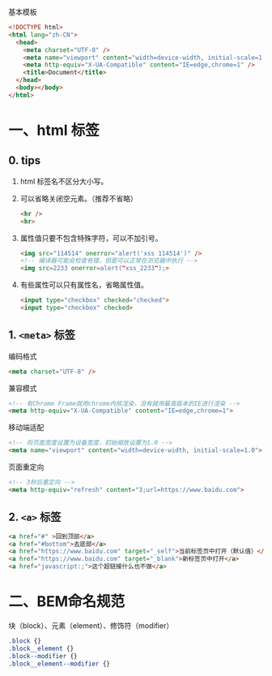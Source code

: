 基本模板

```html
<!DOCTYPE html>
<html lang="zh-CN">
  <head>
    <meta charset="UTF-8" />
    <meta name="viewport" content="width=device-width, initial-scale=1.0" />
    <meta http-equiv="X-UA-Compatible" content="IE=edge,chrome=1" />
    <title>Document</title>
  </head>
  <body></body>
</html>
```

# 一、html 标签

## 0. tips

1. html 标签名不区分大小写。

2. 可以省略关闭空元素。（推荐不省略）

   ```html
   <hr />
   <hr>
   ```

3. 属性值只要不包含特殊字符，可以不加引号。

   ```html
   <img src="114514" onerror="alert('xss 114514')" />
   <!-- 编译器可能会检查有错，但是可以正常在浏览器中执行 -->
   <img src=2233 onerror=alert("xss_2233");>
   ```

4. 有些属性可以只有属性名，省略属性值。

   ```html
   <input type="checkbox" checked="checked">
   <input type="checkbox" checked>
   ```

   

## 1. `<meta>` 标签

编码格式

```html
<meta charset="UTF-8" />
```

兼容模式

```html
<!-- 有Chrome Frame就用chrome内核渲染，没有就用最高版本的IE进行渲染 -->
<meta http-equiv="X-UA-Compatible" content="IE=edge,chrome=1">
```

移动端适配

```html
<!-- 将页面宽度设置为设备宽度，初始缩放设置为1.0 -->
<meta name="viewport" content="width=device-width, initial-scale=1.0">
```

页面重定向

```html
<!-- 3秒后重定向 -->
<meta http-equiv="refresh" content="3;url=https://www.baidu.com">
```

## 2. `<a>` 标签

```html
<a href="#" >回到顶部</a>
<a href="#bottom">去底部</a>
<a href="https://www.baidu.com" target="_self">当前标签页中打开（默认值）</a>
<a href="https://www.baidu.com" target="_blank">新标签页中打开</a>
<a href="javascript:;">这个超链接什么也不做</a>
```

# 二、BEM命名规范

块（block）、元素（element）、修饰符（modifier）

```css
.block {}
.block__element {}
.block--modifier {}
.block__element--modifier {}
```
